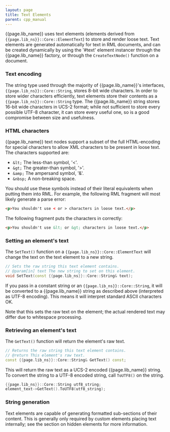 ```yaml
---
layout: page
title: Text Elements
parent: cpp_manual
---
```


{{page.lib_name}} uses text elements (elements derived from `{{page.lib_ns}}::Core::ElementText`) to store and render loose text. Text elements are generated automatically for text in RML documents, and can be created dynamically by using the '#text' element instancer through the {{page.lib_name}} factory, or through the `CreateTextNode()` function on a document.

### Text encoding

The string type used through the majority of {{page.lib_name}}'s interfaces, `{{page.lib_ns}}::Core::String`, stores 8-bit wide characters. In order to store wider characters efficiently, text elements store their contents as a `{{page.lib_ns}}::Core::String` type. The {{page.lib_name}} string stores 16-bit wide characters in UCS-2 format; while not sufficient to store every possible UTF-8 character, it can store every useful one, so is a good compromise between size and usefulness.

### HTML characters

{{page.lib_name}} text nodes support a subset of the full HTML-encoding for special characters to allow XML characters to be present in loose text. The characters supported are:

* `&lt;` The less-than symbol, '<'.
* `&gt;` The greater-than symbol, '>'.
* `&amp;` The ampersand symbol, '&'.
* `&nbsp;` A non-breaking space. 

You should use these symbols instead of their literal equivalents when putting them into RML. For example, the following RML fragment will most likely generate a parse error:

```html
<p>You shouldn't use < or > characters in loose text.</p>
```

The following fragment puts the characters in correctly:

```html
<p>You shouldn't use &lt; or &gt; characters in loose text.</p>
```

### Setting an element's text

The `SetText()` function on a `{{page.lib_ns}}::Core::ElementText` will change the text on the text element to a new string.

```cpp
// Sets the raw string this text element contains.
// @param[in] text The new string to set on this element.
void SetText(const {{page.lib_ns}}::Core::String& text);
```

If you pass in a constant string or an `{{page.lib_ns}}::Core::String`, it will be converted to a {{page.lib_name}} string as described above (interpreted as UTF-8 encoding). This means it will interpret standard ASCII characters OK.

Note that this sets the raw text on the element; the actual rendered text may differ due to whitespace processing.

### Retrieving an element's text

The `GetText()` function will return the element's raw text.

```cpp
// Returns the raw string this text element contains.
// @return This element's raw text.
const {{page.lib_ns}}::Core::String& GetText() const;
```

This will return the raw text as a UCS-2 encoded {{page.lib_name}} string. To convert the string to a UTF-8 encoded string, call `ToUTF8()` on the string.

```cpp
{{page.lib_ns}}::Core::String utf8_string;
element_text->GetText().ToUTF8(utf8_string);
```

### String generation

Text elements are capable of generating formatted sub-sections of their content. This is generally only required by custom elements placing text internally; see the section on hidden elements for more information. 
